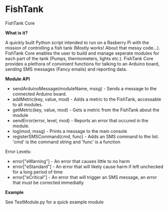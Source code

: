FishTank
========

FishTank Core

**What is it?**

A quickly built Python script intended to run on a Rasberry Pi with the mission of controlling a fish tank (Mostly works! About that messy code...). FishTank Core enables the user to build and manage seperate modules for each part of the tank (Pumps, thermometers, lights etc.). FishTank Core provides a plethora of convinient functions for talking to an Arduino board, sending SMS messages (Fancy emails) and reporting data.

**Module API**

- sendArduinoMessage(moduleName, mssg) - Sends a message to the connected Arduino board.
- addMetric(key, value, mod) -  Adds a metric to the FishTank, accessable to all modules.
- getMetric(key, value, mod) - Gets a metric from the FishTank about the module <mod>
- sendError(error, level, mod) - Reports an error that occured in the module. 
- log(mod, mssg) - Prints a message to the main console
- registerSMSCommand(cmd, func) - Adds an SMS command to the list. 'cmd' is the command string and 'func' is a function

Error Levels:
   - error["eWarning"] - An error that causes little to no harm
   - error["eStandard"] - An error that will likely cause harm if left unchecked for a long period of time
   - error["eCritical"] - An error that will trigger an SMS message, an error that must be corrected immediatly


**Example**

See TestModule.py for a quick example module

